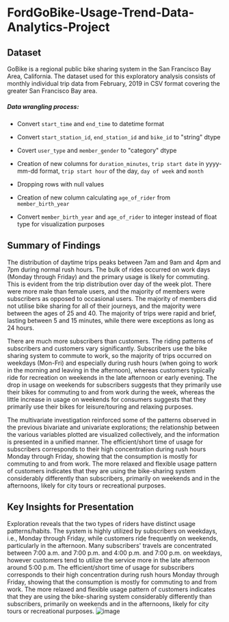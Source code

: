 # FordGoBike-Usage-Trend-Data-Analytics-Project

## Dataset

GoBike is a regional public bike sharing system in the San Francisco Bay Area, California. The dataset used for this exploratory analysis consists of monthly individual trip data from February, 2019 in CSV format covering the greater San Francisco Bay area.

##### Data wrangling process:
-  Convert `start_time` and `end_time` to datetime format
-  Convert `start_station_id`, `end_station_id` and `bike_id` to "string" dtype 
-  Covert `user_type` and `member_gender` to "category" dtype 
-  Creation of new columns for `duration_minutes`, `trip start date` in yyyy-mm-dd format, `trip start hour` of the day, `day of week` and `month`

- Dropping rows with null values
-  Creation of new column calculating `age_of_rider` from `member_birth_year`
-  Convert `member_birth_year` and `age_of_rider` to integer instead of float type for visualization purposes

## Summary of Findings

The distribution of daytime trips peaks between 7am and 9am and 4pm and 7pm during normal rush hours. The bulk of rides occurred on work days (Monday through Friday) and the primary usage is likely for commuting. This is evident from the trip distribution over day of the week plot.
There were more male than female users, and the majority of members were subscribers as opposed to occasional users. The majority of members did not utilise bike sharing for all of their journeys, and the majority were between the ages of 25 and 40.
The majority of trips were rapid and brief, lasting between 5 and 15 minutes, while there were exceptions as long as 24 hours.

There are much more subscribers than customers. The riding patterns of subscribers and customers vary significantly. Subscribers use the bike sharing system to commute to work, so the majority of trips occurred on weekdays (Mon-Fri) and especially during rush hours (when going to work in the morning and leaving in the afternoon), whereas customers typically ride for recreation on weekends in the late afternoon or early evening. The drop in usage on weekends for subscribers suggests that they primarily use their bikes for commuting to and from work during the week, whereas the little increase in usage on weekends for consumers suggests that they primarily use their bikes for leisure/touring and relaxing purposes.

The multivariate investigation reinforced some of the patterns observed in the previous bivariate and univariate explorations; the relationship between the various variables plotted are visualized collectively, and the information is presented in a unified manner. The efficient/short time of usage for subscribers corresponds to their high concentration during rush hours Monday through Friday, showing that the consumption is mostly for commuting to and from work. The more relaxed and flexible usage pattern of customers indicates that they are using the bike-sharing system considerably differently than subscribers, primarily on weekends and in the afternoons, likely for city tours or recreational purposes.


## Key Insights for Presentation

Exploration reveals that the two types of riders have distinct usage patterns/habits. The system is highly utilized by subscribers on weekdays, i.e., Monday through Friday, while customers ride frequently on weekends, particularly in the afternoon. Many subscribers' travels are concentrated between 7:00 a.m. and 7:00 p.m. and 4:00 p.m. and 7:00 p.m. on weekdays, however customers tend to utilize the service more in the late afternoon around 5:00 p.m. The efficient/short time of usage for subscribers corresponds to their high concentration during rush hours Monday through Friday, showing that the consumption is mostly for commuting to and from work. The more relaxed and flexible usage pattern of customers indicates that they are using the bike-sharing system considerably differently than subscribers, primarily on weekends and in the afternoons, likely for city tours or recreational purposes.
![image](https://user-images.githubusercontent.com/68706251/188467713-289da2da-120f-4d3c-8570-d918e3b8318e.png)

